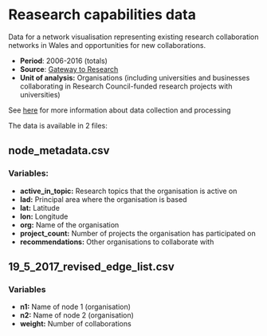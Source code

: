 # Reasearch capabilities data
Data for a network visualisation representing existing research collaboration networks in Wales and opportunities for new collaborations.

* **Period**: 2006-2016 (totals) 
* **Source**: [Gateway to Research](http://gtr.rcuk.ac.uk/) 
* **Unit of analysis:** Organisations (including universities and businesses collaborating in Research Council-funded research projects with universities)

See [here](https://arloesiadur.org/stories/how-we-used-research-data-in-arloesiadur) for more information about data collection and processing

The data is available in 2 files:

## node_metadata.csv

### Variables:
* **active_in_topic:** Research topics that the organisation is active on
* **lad:** Principal area where the organisation is based
* **lat:** Latitude
* **lon:** Longitude
* **org:** Name of the organisation
* **project_count:** Number of projects the organisation has participated on
* **recommendations:** Other organisations to collaborate with

## 19_5_2017_revised_edge_list.csv

### Variables
* **n1:** Name of node 1 (organisation)
* **n2:** Name of node 2 (organisation)
* **weight:** Number of collaborations